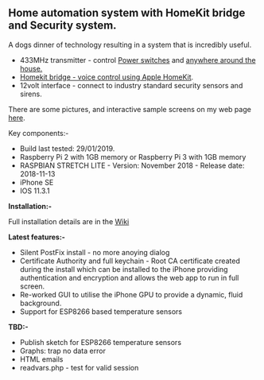 <h2>Home automation system with HomeKit bridge and Security system.</h2>

A dogs dinner of technology resulting in a system that is incredibly useful.
<ul>
<li>433MHz transmitter - control <a href="https://www.avsl.com/brands/mercury/product/mains-power/remote-switches">Power switches</a> and <a href="https://www.uk-automation.co.uk/smartwares-wireless-thermostatic-radiator-valve-including-remote/"Radiator valves/a> anywhere around the house.</li>
 <li>Homekit bridge - voice control using <a href="https://www.apple.com/uk/ios/home/">Apple HomeKit</a>.</li>
 <li>12volt interface - connect to industry standard security sensors and sirens.</li>
 </ul>
There are some pictures, and interactive sample screens on my web page <a href="http://oddwires.co.uk/alarm/software-ver-3/">here</a>.

Key components:-
<ul>
 <li>Build last tested: 29/01/2019.</li>
 <li>Raspberry Pi 2 with 1GB memory or Raspberry Pi 3 with 1GB memory</li>
 <li>RASPBIAN STRETCH LITE - Version: November 2018 - Release date: 2018-11-13</li>
 <li>iPhone SE</li>
 <li>IOS 11.3.1</li>
</ul>
 
<b>Installation:-</b>

Full installation details are in the <a href="https://github.com/oddwires/alarm-system/wiki/1.2---Installing-the-Alarm-System">Wiki</a>

<b>Latest features:-</b>
<ul>
 <li>Silent PostFix install - no more anoying dialog</li>
 <li>Certificate Authority and full keychain - Root CA certificate created during the install which can be installed to the iPhone providing authentication and encryption and allows the web app to run in full screen.</li>
 <li>Re-worked GUI to utilise the iPhone GPU to provide a dynamic, fluid background.</li>
 <li>Support for ESP8266 based temperature sensors</li>
</ul>

<b>TBD:-</b>
<ul>
<li>Publish sketch for ESP8266 temperature sensors</li>
<li>Graphs: trap no data error</li>
<li>HTML emails</li>
<li>readvars.php - test for valid session</li>
</ul>
